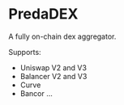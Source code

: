 # PredaDEX
A fully on-chain dex aggregator.

Supports:
* Uniswap V2 and V3
* Balancer V2 and V3
* Curve
* Bancor
...
